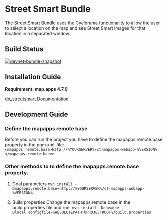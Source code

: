 # Street Smart Bundle
The Street Smart Bundle uses the Cyclorama functionality to allow the user to select a location on the map and see Street Smart images for that location in a separated window.

## Build Status
[![devnet-bundle-snapshot](https://github.com/conterra/mapapps-streetsmart/actions/workflows/devnet-bundle-snapshot.yml/badge.svg)](https://github.com/conterra/mapapps-streetsmart/actions/workflows/devnet-bundle-snapshot.yml)

## Installation Guide
**Requirement: map.apps 4.7.0**

[dn_streetsmart Documentation](https://github.com/conterra/mapapps-streetsmart/tree/master/src/main/js/bundles/dn_streetsmart)

## Development Guide
### Define the mapapps remote base
Before you can run the project you have to define the mapapps.remote.base property in the pom.xml-file:
`<mapapps.remote.base>http://%YOURSERVER%/ct-mapapps-webapp-%VERSION%</mapapps.remote.base>`

### Other methods to to define the mapapps.remote.base property.
1. Goal parameters
`mvn install -Dmapapps.remote.base=http://%YOURSERVER%/ct-mapapps-webapp-%VERSION%`

2. Build properties
Change the mapapps.remote.base in the build.properties file and run:
`mvn install -Denv=dev -Dlocal.configfile=%ABSOLUTEPATHTOPROJECTROOT%/build.properties`
